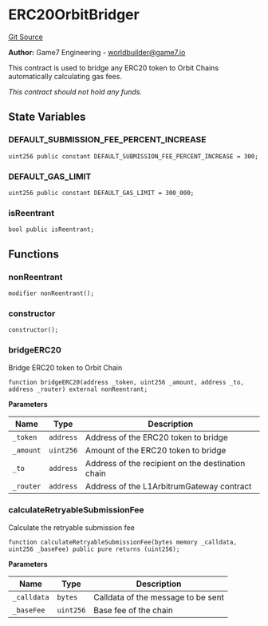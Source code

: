 # ERC20OrbitBridger
[Git Source](https://github.com/G7DAO/protocol/blob/874893f46ced0a2b968b4e0f586d9ae4b81435ce/contracts/bridge/ERC20OrbitBridger.sol)

**Author:**
Game7 Engineering - worldbuilder@game7.io

This contract is used to bridge any ERC20 token to Orbit Chains automatically calculating gas fees.

*This contract should not hold any funds.*


## State Variables
### DEFAULT_SUBMISSION_FEE_PERCENT_INCREASE

```solidity
uint256 public constant DEFAULT_SUBMISSION_FEE_PERCENT_INCREASE = 300;
```


### DEFAULT_GAS_LIMIT

```solidity
uint256 public constant DEFAULT_GAS_LIMIT = 300_000;
```


### isReentrant

```solidity
bool public isReentrant;
```


## Functions
### nonReentrant


```solidity
modifier nonReentrant();
```

### constructor


```solidity
constructor();
```

### bridgeERC20

Bridge ERC20 token to Orbit Chain


```solidity
function bridgeERC20(address _token, uint256 _amount, address _to, address _router) external nonReentrant;
```
**Parameters**

|Name|Type|Description|
|----|----|-----------|
|`_token`|`address`|Address of the ERC20 token to bridge|
|`_amount`|`uint256`|Amount of the ERC20 token to bridge|
|`_to`|`address`|Address of the recipient on the destination chain|
|`_router`|`address`|Address of the L1ArbitrumGateway contract|


### calculateRetryableSubmissionFee

Calculate the retryable submission fee


```solidity
function calculateRetryableSubmissionFee(bytes memory _calldata, uint256 _baseFee) public pure returns (uint256);
```
**Parameters**

|Name|Type|Description|
|----|----|-----------|
|`_calldata`|`bytes`|Calldata of the message to be sent|
|`_baseFee`|`uint256`|Base fee of the chain|


